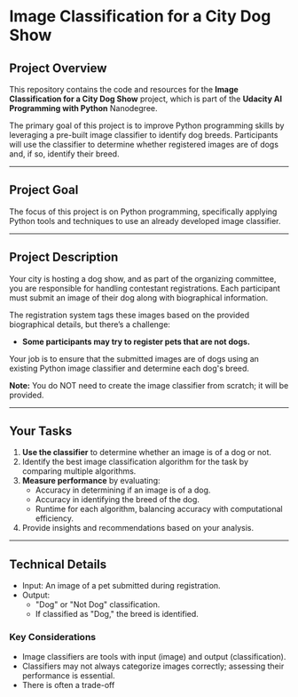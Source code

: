 # Image Classification for a City Dog Show  

## Project Overview  
This repository contains the code and resources for the **Image Classification for a City Dog Show** project, which is part of the **Udacity AI Programming with Python** Nanodegree.  

The primary goal of this project is to improve Python programming skills by leveraging a pre-built image classifier to identify dog breeds. Participants will use the classifier to determine whether registered images are of dogs and, if so, identify their breed.  

---

## Project Goal  
The focus of this project is on Python programming, specifically applying Python tools and techniques to use an already developed image classifier.  

---

## Project Description  
Your city is hosting a dog show, and as part of the organizing committee, you are responsible for handling contestant registrations. Each participant must submit an image of their dog along with biographical information.  

The registration system tags these images based on the provided biographical details, but there’s a challenge:  
- **Some participants may try to register pets that are not dogs.**  

Your job is to ensure that the submitted images are of dogs using an existing Python image classifier and determine each dog's breed.  

**Note:** You do NOT need to create the image classifier from scratch; it will be provided.  

---

## Your Tasks  
1. **Use the classifier** to determine whether an image is of a dog or not.  
2. Identify the best image classification algorithm for the task by comparing multiple algorithms.  
3. **Measure performance** by evaluating:  
   - Accuracy in determining if an image is of a dog.  
   - Accuracy in identifying the breed of the dog.  
   - Runtime for each algorithm, balancing accuracy with computational efficiency.  
4. Provide insights and recommendations based on your analysis.  

---

## Technical Details  
- Input: An image of a pet submitted during registration.  
- Output:  
  - "Dog" or "Not Dog" classification.  
  - If classified as "Dog," the breed is identified.  

### Key Considerations  
- Image classifiers are tools with input (image) and output (classification).  
- Classifiers may not always categorize images correctly; assessing their performance is essential.  
- There is often a trade-off 
